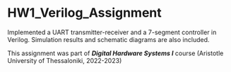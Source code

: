 # HW1_Verilog_Assignment

Implemented a UART transmitter-receiver and a 7-segment controller in Verilog.
Simulation results and schematic diagrams are also included.

This assignment was part of ***Digital Hardware Systems I*** course (Aristotle University of Thessaloniki, 2022-2023)
